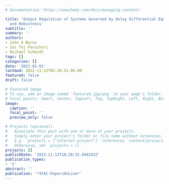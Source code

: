 ```yaml
---
# Documentation: https://wowchemy.com/docs/managing-content/

title: 'Output Regulation of Systems Governed by Delay Differential Equations: Approximations
  and Robustness'
subtitle: ''
summary: ''
authors:
- John A Burns
- Sai Tej Paruchuri
- Michael Schmidt
tags: []
categories: []
date: '2021-01-01'
lastmod: 2022-11-12T05:28:31-05:00
featured: false
draft: false

# Featured image
# To use, add an image named `featured.jpg/png` to your page's folder.
# Focal points: Smart, Center, TopLeft, Top, TopRight, Left, Right, BottomLeft, Bottom, BottomRight.
image:
  caption: ''
  focal_point: ''
  preview_only: false

# Projects (optional).
#   Associate this post with one or more of your projects.
#   Simply enter your project's folder or file name without extension.
#   E.g. `projects = ["internal-project"]` references `content/project/deep-learning/index.md`.
#   Otherwise, set `projects = []`.
projects: []
publishDate: '2022-11-12T10:28:31.048242Z'
publication_types:
- '2'
abstract: ''
publication: '*IFAC-PapersOnLine*'
---
```

